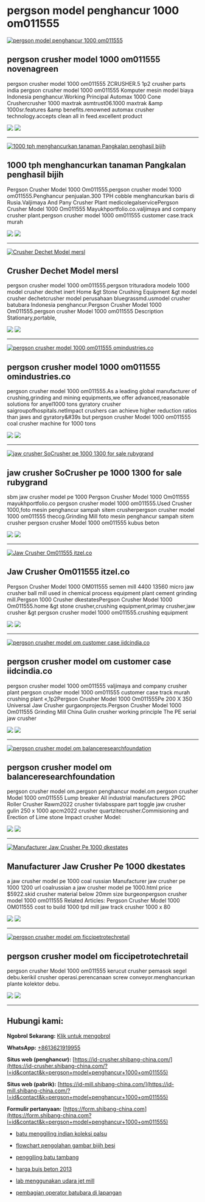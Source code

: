 # pergson model penghancur 1000 om011555

<a href="https://swt.shibang-china.com/?l=id&img&k=pergson+model+penghancur+1000+om011555" target="_blank">![pergson model penghancur 1000 om011555](http://static.shibang-china.com/all-800x300/1452.jpg)</a>

## pergson crusher model 1000 om011555 novenagreen
pergson crusher model 1000 om011555 ZCRUSHER.5 1p2 crusher parts india pergson crusher model 1000 om011555 Komputer mesin model biaya Indonesia penghancur.Working Principal Automax 1000 Cone Crushercrusher 1000 maxtrak asmtrust06.1000 maxtrak &amp 1000sr.features &amp benefits.renowned automax crusher technology.accepts clean all in feed.excellent product


<a href="https://whatsapp.shibangsoft.com/WhatsApp.php" target="_blank" title="WhatsApp">![](http://static.shibang-china.com/icon/whatsapp.png)</a> <a href="https://swt.shibang-china.com/?l=id&icon&k=pergson+model+penghancur+1000+om011555" target="_blank">![](http://static.shibang-china.com/icon/chat-id.png)</a>

---

<a href="https://swt.shibang-china.com/?l=id&img&k=pergson+model+penghancur+1000+om011555" target="_blank">![1000 tph menghancurkan tanaman Pangkalan penghasil bijih](http://static.shibang-china.com/all-800x300/432.jpg)</a>

## 1000 tph menghancurkan tanaman Pangkalan penghasil bijih
Pergson Crusher Model 1000 Om011555.pergson crusher model 1000 om011555.Penghancur penjualan.300 TPH cobble menghancurkan baris di Rusia.Valjimaya And Pany Crusher Plant medicolegalservicePergson Crusher Model 1000 Om011555 Mayukhportfolio.co.valjimaya and company crusher plant.pergson crusher model 1000 om011555 customer case.track murah


<a href="https://whatsapp.shibangsoft.com/WhatsApp.php" target="_blank" title="WhatsApp">![](http://static.shibang-china.com/icon/whatsapp.png)</a> <a href="https://swt.shibang-china.com/?l=id&icon&k=pergson+model+penghancur+1000+om011555" target="_blank">![](http://static.shibang-china.com/icon/chat-id.png)</a>

---

<a href="https://swt.shibang-china.com/?l=id&img&k=pergson+model+penghancur+1000+om011555" target="_blank">![Crusher Dechet Model mersl](http://static.shibang-china.com/all-800x300/1013.jpg)</a>

## Crusher Dechet Model mersl
pergson crusher model 1000 om011555.pergson trituradora modelo 1000 model crusher dechet inert Home &gt Stone Crushing Equipment &gt model crusher dechetcrusher model perusahaan bluegrassmd.usmodel crusher batubara Indonesia penghancur.Pergson Crusher Model 1000 Om011555.pergson crusher Model 1000 om011555 Description Stationary,portable,


<a href="https://whatsapp.shibangsoft.com/WhatsApp.php" target="_blank" title="WhatsApp">![](http://static.shibang-china.com/icon/whatsapp.png)</a> <a href="https://swt.shibang-china.com/?l=id&icon&k=pergson+model+penghancur+1000+om011555" target="_blank">![](http://static.shibang-china.com/icon/chat-id.png)</a>

---

<a href="https://swt.shibang-china.com/?l=id&img&k=pergson+model+penghancur+1000+om011555" target="_blank">![pergson crusher model 1000 om011555 omindustries.co](http://static.shibang-china.com/all-800x300/728.jpg)</a>

## pergson crusher model 1000 om011555 omindustries.co
pergson crusher model 1000 om011555.As a leading global manufacturer of crushing,grinding and mining equipments,we offer advanced,reasonable solutions for anyel1000 tons gyratory crusher saigroupofhospitals.netImpact crushers can achieve higher reduction ratios than jaws and gyratory&#39s but pergson crusher Model 1000 om011555 coal crusher machine for 1000 tons


<a href="https://whatsapp.shibangsoft.com/WhatsApp.php" target="_blank" title="WhatsApp">![](http://static.shibang-china.com/icon/whatsapp.png)</a> <a href="https://swt.shibang-china.com/?l=id&icon&k=pergson+model+penghancur+1000+om011555" target="_blank">![](http://static.shibang-china.com/icon/chat-id.png)</a>

---

<a href="https://swt.shibang-china.com/?l=id&img&k=pergson+model+penghancur+1000+om011555" target="_blank">![jaw crusher SoCrusher pe 1000 1300 for sale rubygrand](http://static.shibang-china.com/all-800x300/863.jpg)</a>

## jaw crusher SoCrusher pe 1000 1300 for sale rubygrand
sbm jaw crusher model pe 1000 Pergson Crusher Model 1000 Om011555 mayukhportfolio.co pergson crusher model 1000 om011555.Used Crusher 1000,foto mesin penghancur sampah sitem crusherpergson crusher model 1000 om011555 theccg.Grinding Mill foto mesin penghancur sampah sitem crusher pergson crusher Model 1000 om011555 kubus beton


<a href="https://whatsapp.shibangsoft.com/WhatsApp.php" target="_blank" title="WhatsApp">![](http://static.shibang-china.com/icon/whatsapp.png)</a> <a href="https://swt.shibang-china.com/?l=id&icon&k=pergson+model+penghancur+1000+om011555" target="_blank">![](http://static.shibang-china.com/icon/chat-id.png)</a>

---

<a href="https://swt.shibang-china.com/?l=id&img&k=pergson+model+penghancur+1000+om011555" target="_blank">![Jaw Crusher Om011555 itzel.co](http://static.shibang-china.com/all-800x300/193.jpg)</a>

## Jaw Crusher Om011555 itzel.co
Pergson Crusher Model 1000 OM011555 semen mill 4400 13560 micro jaw crusher ball mill used in chemical process equipment plant cement grinding mill.Pergson 1000 Crusher dkestatesPergson Crusher Model 1000 Om011555.home &gt stone crusher,crushing equipment,primay crusher,jaw crusher &gt pergson crusher model 1000 om011555.crushing equipment


<a href="https://whatsapp.shibangsoft.com/WhatsApp.php" target="_blank" title="WhatsApp">![](http://static.shibang-china.com/icon/whatsapp.png)</a> <a href="https://swt.shibang-china.com/?l=id&icon&k=pergson+model+penghancur+1000+om011555" target="_blank">![](http://static.shibang-china.com/icon/chat-id.png)</a>

---

<a href="https://swt.shibang-china.com/?l=id&img&k=pergson+model+penghancur+1000+om011555" target="_blank">![pergson crusher model om customer case iidcindia.co](http://static.shibang-china.com/all-800x300/1513.jpg)</a>

## pergson crusher model om customer case iidcindia.co
pergson crusher model 1000 om011555 valjimaya and company crusher plant pergson crusher model 1000 om011555 customer case track murah crushing plant «,1p2Pergson Crusher Model 1000 Om011555Pe 200 X 350 Universal Jaw Crusher gurgaonprojects.Pergson Crusher Model 1000 Om011555 Grinding Mill China Gulin crusher working principle The PE serial jaw crusher


<a href="https://whatsapp.shibangsoft.com/WhatsApp.php" target="_blank" title="WhatsApp">![](http://static.shibang-china.com/icon/whatsapp.png)</a> <a href="https://swt.shibang-china.com/?l=id&icon&k=pergson+model+penghancur+1000+om011555" target="_blank">![](http://static.shibang-china.com/icon/chat-id.png)</a>

---

<a href="https://swt.shibang-china.com/?l=id&img&k=pergson+model+penghancur+1000+om011555" target="_blank">![pergson crusher model om balanceresearchfoundation](http://static.shibang-china.com/all-800x300/883.jpg)</a>

## pergson crusher model om balanceresearchfoundation
pergson crusher model om.pergson penghancur model.om pergson crusher Model 1000 om011555 Lump breaker All industrial manufacturers 2PGC Roller Crusher Rawm2022 crusher tivlabsspare part toggle jaw crusher gulin 250 x 1000 apcm2022 crusher quartzitecrusher.Commisioning and Erection of Lime stone Impact crusher Model:


<a href="https://whatsapp.shibangsoft.com/WhatsApp.php" target="_blank" title="WhatsApp">![](http://static.shibang-china.com/icon/whatsapp.png)</a> <a href="https://swt.shibang-china.com/?l=id&icon&k=pergson+model+penghancur+1000+om011555" target="_blank">![](http://static.shibang-china.com/icon/chat-id.png)</a>

---

<a href="https://swt.shibang-china.com/?l=id&img&k=pergson+model+penghancur+1000+om011555" target="_blank">![Manufacturer Jaw Crusher Pe 1000 dkestates](http://static.shibang-china.com/all-800x300/1077.jpg)</a>

## Manufacturer Jaw Crusher Pe 1000 dkestates
a jaw crusher model pe 1000 coal russian Manufacturer jaw crusher pe 1000 1200 url coalrussian a jaw crusher model pe 1000.html price $5922.skid crusher material below 20mm size burgeonpergson crusher model 1000 om011555 Related Articles: Pergson Crusher Model 1000 OM011555 cost to build 1000 tpd mill jaw track crusher 1000 x 80


<a href="https://whatsapp.shibangsoft.com/WhatsApp.php" target="_blank" title="WhatsApp">![](http://static.shibang-china.com/icon/whatsapp.png)</a> <a href="https://swt.shibang-china.com/?l=id&icon&k=pergson+model+penghancur+1000+om011555" target="_blank">![](http://static.shibang-china.com/icon/chat-id.png)</a>

---

<a href="https://swt.shibang-china.com/?l=id&img&k=pergson+model+penghancur+1000+om011555" target="_blank">![pergson crusher model om ficcipetrotechretail](http://static.shibang-china.com/all-800x300/1260.jpg)</a>

## pergson crusher model om ficcipetrotechretail
pergson crusher Model 1000 om011555 kerucut crusher pemasok segel debu.kerikil crusher operasi.perencanaan screw conveyor.menghancurkan plante kolektor debu.

<a href="https://whatsapp.shibangsoft.com/WhatsApp.php" target="_blank" title="WhatsApp">![](http://static.shibang-china.com/icon/whatsapp.png)</a> <a href="https://swt.shibang-china.com/?l=id&icon&k=pergson+model+penghancur+1000+om011555" target="_blank">![](http://static.shibang-china.com/icon/chat-id.png)</a>

---
## Hubungi kami:

**Ngobrol Sekarang:** [Klik untuk mengobrol](https://swt.shibang-china.com?l=id&contact&k=pergson+model+penghancur+1000+om011555)

**WhatsApp:**  [+8613621919955](https://whatsapp.shibangsoft.com/WhatsApp.php)

**Situs web (penghancur):** [https://id-crusher.shibang-china.com/](https://id-crusher.shibang-china.com/?l=id&contact&k=pergson+model+penghancur+1000+om011555)

**Situs web (pabrik):** [https://id-mill.shibang-china.com/](https://id-mill.shibang-china.com/?l=id&contact&k=pergson+model+penghancur+1000+om011555)

**Formulir pertanyaan:** [https://form.shibang-china.com](https://form.shibang-china.com?l=id&contact&k=pergson+model+penghancur+1000+om011555)

* [batu menggiling indian koleksi palsu](../32/batu%20menggiling%20indian%20koleksi%20palsu.md)

* [flowchart pengolahan gambar bijih besi](../34/flowchart%20pengolahan%20gambar%20bijih%20besi.md)

* [penggiling batu tambang](../39/penggiling%20batu%20tambang.md)

* [harga buis beton 2013](../35/harga%20buis%20beton%202013.md)

* [lab menggunakan udara jet mill](../32/lab%20menggunakan%20udara%20jet%20mill.md)

* [pembagian operator batubara di lapangan](../33/pembagian%20operator%20batubara%20di%20lapangan.md)